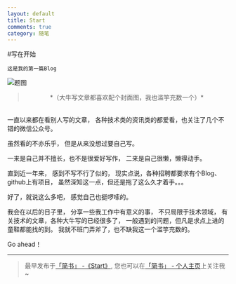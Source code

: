 ```yaml
---
layout: default
title: Start
comments: true
category: 随笔
---
```


#写在开始

    这是我的第一篇Blog

![题图](/images/2015-09-28-01.png)

> <center>*（大牛写文章都喜欢配个封面图，我也滥竽充数一个）*</center>

<br>
一直以来都在看别人写的文章，
各种技术类的资讯类的都爱看，也关注了几个不错的微信公众号。
<!-- excerpt -->

虽然看的不亦乐乎，
但是从来没想过要自己写。

一来是自己并不擅长，也不是很爱好写作，
二来是自己很懒，懒得动手。

直到近一年来，
感到不写不行了似的，
现实点说，各种招聘都要求有个Blog、github上有项目，
虽然深知这一点，但还是拖了这么久才着手。。。

好了，就说这么多吧，
感觉自己也挺啰嗦的。

我会在以后的日子里，
分享一些我工作中有意义的事，
不只局限于技术领域，
有关技术的文章，各种大牛写的已经很多了，
一般遇到的问题，但凡是求点上进的童鞋都能找的到。
我就不班门弄斧了，也不缺我这一个滥竽充数的。

Go ahead！


***
> 最早发布于[「简书」 -《Start》](http://www.jianshu.com/p/a081174610a6),
  您也可以在[「简书」 - 个人主页](http://www.jianshu.com/users/5909a0445035/latest_articles)上关注我~
